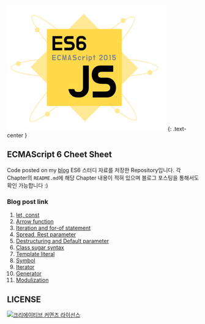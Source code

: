 ![](/images/javascript_es6.png)
{: .text-center }
## ECMAScript 6 Cheet Sheet
Code posted on my [blog](https://jaeyeophan.github.io/)
ES6 스터디 자료를 저장한 Repository입니다. 각 Chapter의 `README.md`에 해당 Chapter 내용이 적혀 있으며 블로그 포스팅을 통해서도 확인 가능합니다 :)
### Blog post link
1. [let, const](https://jaeyeophan.github.io/2017/04/18/let-const/)
2. [Arrow function](https://jaeyeophan.github.io/2017/04/18/ES6-2-Arrow-function/)
3. [Iteration and for-of statement](https://jaeyeophan.github.io/2017/04/18/ES6-3-Iteration-and-for-of-statement/)
4. [Spread, Rest parameter](https://jaeyeophan.github.io/2017/04/18/ES6-4-Spread-Rest-parameter/)
5. [Destructuring and Default parameter](https://jaeyeophan.github.io/2017/04/18/ES6-5-Destructuring-and-Default-Parameter/)
6. [Class sugar syntax](https://jaeyeophan.github.io/2017/04/18/ES6-6-Class-sugar-syntax/)
7. [Template literal](https://jaeyeophan.github.io/2017/04/19/ES6-7-Template-literal/)
8. [Symbol](https://jaeyeophan.github.io/2017/04/20/ES6-8-Symbol/)
9. [Iterator](https://jaeyeophan.github.io/2017/04/21/ES6-9-Iterator/)
10. [Generator](https://jaeyeophan.github.io/categories/ECMAScript6/)
11. [Modulization](https://jaeyeophan.github.io/2017/05/04/ES6-11-Modulization/)

## LICENSE
<a rel="license" href="http://creativecommons.org/licenses/by/4.0/"><img alt="크리에이티브 커먼즈 라이선스" style="border-width:0" src="https://i.creativecommons.org/l/by/4.0/88x31.png" /></a>


